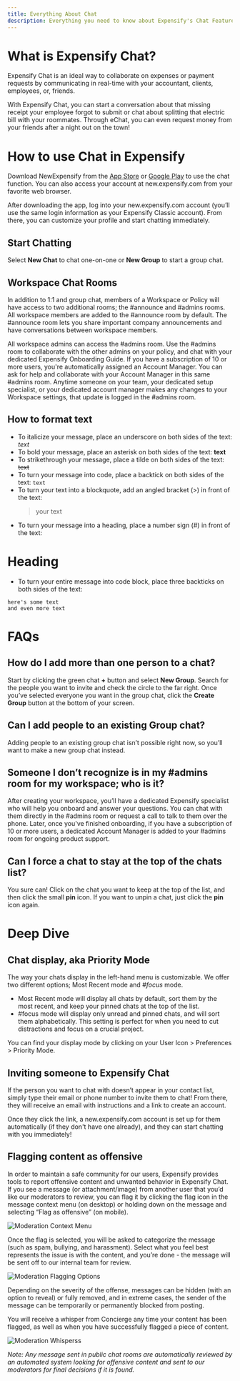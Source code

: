 ```yaml
---
title: Everything About Chat
description: Everything you need to know about Expensify's Chat Features!
---
```


<!-- The lines above are required by Jekyll to process the .md file -->

# What is Expensify Chat?
Expensify Chat is an ideal way to collaborate on expenses or payment requests by communicating in real-time with your accountant, clients, employees, or, friends.

With Expensify Chat, you can start a conversation about that missing receipt your employee forgot to submit or chat about splitting that electric bill with your roommates. Through eChat, you can even request money from your friends after a night out on the town!

# How to use Chat in Expensify
Download NewExpensify from the [App Store](https://apps.apple.com/us/app/expensify-cash/id1530278510) or [Google Play](https://play.google.com/store/apps/details?id=com.expensify.chat) to use the chat function. You can also access your account at new.expensify.com from your favorite web browser.

After downloading the app, log into your new.expensify.com account (you’ll use the same login information as your Expensify Classic account). From there, you can customize your profile and start chatting immediately.


## Start Chatting
Select **New Chat** to chat one-on-one or **New Group** to start a group chat.
## Workspace Chat Rooms
In addition to 1:1 and group chat, members of a Workspace or Policy will have access to two additional rooms; the #announce and #admins rooms.
All workspace members are added to the #announce room by default. The #announce room lets you share important company announcements and have conversations between workspace members.

All workspace admins can access the #admins room. Use the #admins room to collaborate with the other admins on your policy, and chat with your dedicated Expensify Onboarding Guide. If you have a subscription of 10 or more users, you're automatically assigned an Account Manager. You can ask for help and collaborate with your Account Manager in this same #admins room. Anytime someone on your team, your dedicated setup specialist, or your dedicated account manager makes any changes to your Workspace settings, that update is logged in the #admins room.
## How to format text

- To italicize your message, place an underscore on both sides of the text:  *text*
- To bold your message, place an asterisk on both sides of the text:  **text**
- To strikethrough your message, place a tilde on both sides of the text:  ~~text~~
- To turn your message into code, place a backtick on both sides of the text: `text`
- To turn your text into a blockquote, add an angled bracket (>) in front of the text: 
   >your text
- To turn your message into a heading, place a number sign (#) in front of the text:
# Heading
- To turn your entire message into code block, place three backticks on both sides of the text:
```
here's some text 
and even more text
```

# FAQs
## How do I add more than one person to a chat?
Start by clicking the green chat **+** button and select **New Group**. Search for the people you want to invite and check the circle to the far right. Once you’ve selected everyone you want in the group chat, click the **Create Group** button at the bottom of your screen.

## Can I add people to an existing Group chat?
Adding people to an existing group chat isn’t possible right now, so you’ll want to make a new group chat instead.

## Someone I don’t recognize is in my #admins room for my workspace; who is it?
After creating your workspace, you’ll have a dedicated Expensify specialist who will help you onboard and answer your questions. You can chat with them directly in the #admins room or request a call to talk to them over the phone. Later, once you've finished onboarding, if you have a subscription of 10 or more users, a dedicated Account Manager is added to your #admins room for ongoing product support.

## Can I force a chat to stay at the top of the chats list?
You sure can! Click on the chat you want to keep at the top of the list, and then click the small **pin** icon. If you want to unpin a chat, just click the **pin** icon again.

# Deep Dive
## Chat display, aka Priority Mode
The way your chats display in the left-hand menu is customizable. We offer two different options; Most Recent mode and _#focus_ mode.

- Most Recent mode will display all chats by default, sort them by the most recent, and keep your pinned chats at the top of the list.
- #focus mode will display only unread and pinned chats, and will sort them alphabetically. This setting is perfect for when you need to cut distractions and focus on a crucial project.

You can find your display mode by clicking on your User Icon > Preferences > Priority Mode.

## Inviting someone to Expensify Chat
If the person you want to chat with doesn’t appear in your contact list, simply type their email or phone number to invite them to chat! From there, they will receive an email with instructions and a link to create an account.

Once they click the link, a new.expensify.com account is set up for them automatically (if they don't have one already), and they can start chatting with you immediately!

## Flagging content as offensive
In order to maintain a safe community for our users, Expensify provides tools to report offensive content and unwanted behavior in Expensify Chat. If you see a message (or attachment/image) from another user that you’d like our moderators to review, you can flag it by clicking the flag icon in the message context menu (on desktop) or holding down on the message and selecting “Flag as offensive” (on mobile).

![Moderation Context Menu](http://127.0.0.1:4000/assets/images/moderation-menu-combined.png)

Once the flag is selected, you will be asked to categorize the message (such as spam, bullying, and harassment). Select what you feel best represents the issue is with the content, and you’re done - the message will be sent off to our internal team for review. 

![Moderation Flagging Options](http://127.0.0.1:4000/assets/images/moderation-flag-page.png)

Depending on the severity of the offense, messages can be hidden (with an option to reveal) or fully removed, and in extreme cases, the sender of the message can be temporarily or permanently blocked from posting.

You will receive a whisper from Concierge any time your content has been flagged, as well as when you have successfully flagged a piece of content.

![Moderation Whisperss](http://127.0.0.1:4000/assets/images/moderation-whispers.png)

*Note: Any message sent in public chat rooms are automatically reviewed by an automated system looking for offensive content and sent to our moderators for final decisions if it is found.*



